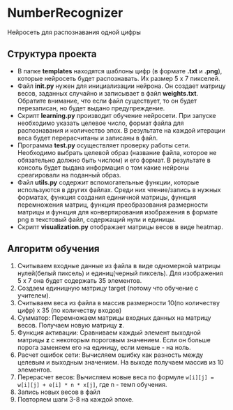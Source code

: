 # NumberRecognizer
Нейросеть для распознавания одной цифры
## Структура проекта
- В папке **templates** находятся шаблоны цифр (в формате **.txt** и **.png**), которые нейросеть будет распознавать. Их размер 5 x 7 пикселей.
- Файл **init.py** нужен для инициализации нейрона. Он создает матрицу весов, заданных случайно и записывает в файл **weights.txt**.
Обратите внимание, что если файл существует, то он будет перезаписан, но будет выдано предупреждение.
- Скрипт **learning.py** производит обучение нейросети. При запуске необходимо указать целевое число, формат файла для распознавания и количество эпох.
В результате на каждой итерации веса будет перерасчитаны и записаны в файл.
- Программа **test.py** осуществляет проверку работы сети. Необходимо выбрать целевой образ (название файла, которое не обязательно должно быть числом) и его формат.
В результате в консоль будет выдана информация о том какие нейроны среагировали на поданный образ.
- Файл **utils.py** содержит вспомогательные функции, которые используются в других файлах. Среди них чтение/запись в нужных форматах, функция создания единичной матрицы,
функция перемножения матриц, функция преобразования размерности матрицы и функция для конвертирования изображения в формате png в текстовый файл, содержащий нули и единицы.
- Скрипт **visualization.py** отображает матрицы весов в виде heatmap.
## Алгоритм обучения
1) Считываем входные данные из файла в виде одномерной матрицы нулей(белый пиксель) и единиц(черный пиксель). Для изображения 5 x 7 она будет содержать 35 элементов.
2) Создаем единицную  матрицу target (потому что обучение с учителем).
3) Считываем веса из файла в массив размерности 10(по количеству цифр) x 35 (по количеству входов)
4) Сумматор: Перемножаем матрицы входных данных на матрицу весов. Получаем новую матрицу **z**.
5) Функция активации: Сравниваем каждый элемент выходной матрицы **z** с некоторым пороговым значением. Если он больше порога заменяем его на единицу, если меньше - на ноль.
6) Расчет ошибок сети: Вычисляем ошибку как разность между целевым и выходным значением. На выходе получаем массив из 10 элементов.
7) Перерасчет весов: Вычисляем новые веса по формуле `w[i][j] = w[i][j] + e[i] * n * x[j]`, где n - темп обучения.
8) Запись новых весов в файл
9) Повторяем шаги 3-8 на каждой эпохе.
